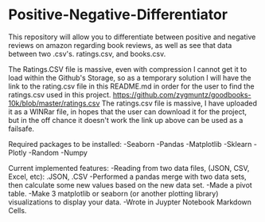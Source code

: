 # Positive-Negative-Differentiator
This repository will allow you to differentiate between positive and negative reviews on amazon regarding book reviews, as well as see that data between two .csv's. ratings.csv, and books.csv.

The Ratings.CSV file is massive, even with compression I cannot get it to load within the Github's Storage, so as a temporary solution I will have the link to the rating.csv file in this README.md in order for the user to find the ratings.csv used in this project. https://github.com/zygmuntz/goodbooks-10k/blob/master/ratings.csv
The ratings.csv file is massive, I have uploaded it as a WINRar file, in hopes that the user can download it for the project, but in the off chance it doesn't work the link up above can be used as a failsafe. 

Required packages to be installed:
-Seaborn
-Pandas 
-Matplotlib
-Sklearn
-Plotly
-Random
-Numpy

Current implemented features:
-Reading from two data files, (JSON, CSV, Excel, etc): .JSON, .CSV
-Performed a pandas merge with two data sets, then calculate some new values based on the new data set.
-Made a pivot table.
-Make 3 matplotlib or seaborn (or another plotting library) visualizations to display your data.
-Wrote in Juypter Notebook Markdown Cells. 

